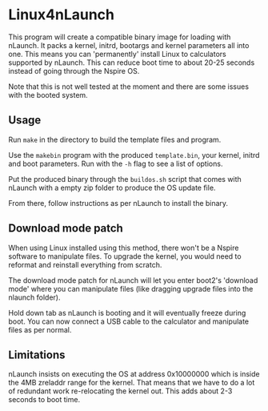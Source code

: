 # Linux4nLaunch

This program will create a compatible binary image for loading with nLaunch. It packs a kernel, initrd, bootargs and kernel parameters all into one. This means you can 'permanently' install Linux to calculators supported by nLaunch. This can reduce boot time to about 20-25 seconds instead of going through the Nspire OS.

Note that this is not well tested at the moment and there are some issues with the booted system.

## Usage

Run ```make``` in the directory to build the template files and program.

Use the ```makebin``` program with the produced ```template.bin```, your kernel, initrd and boot parameters. Run with the ```-h``` flag to see a list of options.

Put the produced binary through the ```buildos.sh``` script that comes with nLaunch with a empty zip folder to produce the OS update file.

From there, follow instructions as per nLaunch to install the binary.

## Download mode patch

When using Linux installed using this method, there won't be a Nspire software to manipulate files. To upgrade the kernel, you would need to reformat and reinstall everything from scratch.

The download mode patch for nLaunch will let you enter boot2's 'download mode' where you can manipulate files (like dragging upgrade files into the nlaunch folder).

Hold down tab as nLaunch is booting and it will eventually freeze during boot. You can now connect a USB cable to the calculator and manipulate files as per normal.

## Limitations

nLaunch insists on executing the OS at address 0x10000000 which is inside the 4MB zreladdr range for the kernel. That means that we have to do a lot of redundant work re-relocating the kernel out. This adds about 2-3 seconds to boot time.

